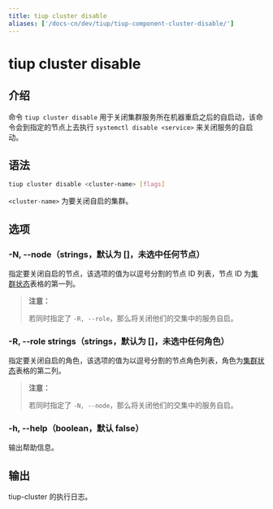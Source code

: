 ```yaml
---
title: tiup cluster disable
aliases: ['/docs-cn/dev/tiup/tiup-component-cluster-disable/']
---
```


# tiup cluster disable

## 介绍

命令 `tiup cluster disable` 用于关闭集群服务所在机器重启之后的自启动，该命令会到指定的节点上去执行 `systemctl disable <service>` 来关闭服务的自启动。

## 语法

```sh
tiup cluster disable <cluster-name> [flags]
```

`<cluster-name>` 为要关闭自启的集群。

## 选项

### -N, --node（strings，默认为 []，未选中任何节点）

指定要关闭自启的节点，该选项的值为以逗号分割的节点 ID 列表，节点 ID 为[集群状态](/tiup/tiup-component-cluster-display.md)表格的第一列。

> **注意：**
> 
> 若同时指定了 `-R, --role`，那么将关闭他们的交集中的服务自启。

### -R, --role strings（strings，默认为 []，未选中任何角色）

指定要关闭自启的角色，该选项的值为以逗号分割的节点角色列表，角色为[集群状态](/tiup/tiup-component-cluster-display.md)表格的第二列。

> **注意：**
> 
> 若同时指定了 `-N, --node`，那么将关闭他们的交集中的服务自启。

### -h, --help（boolean，默认 false）

输出帮助信息。

## 输出

tiup-cluster 的执行日志。
